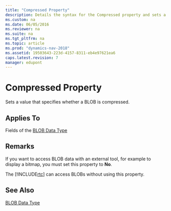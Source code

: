 ```yaml
---
title: "Compressed Property"
description: Details the syntax for the Compressed property and sets a value that specifies whether a BLOB is compressed.
ms.custom: na
ms.date: 06/05/2016
ms.reviewer: na
ms.suite: na
ms.tgt_pltfrm: na
ms.topic: article
ms.prod: "dynamics-nav-2018"
ms.assetid: 19503643-223d-4157-8311-eb4e97621ea6
caps.latest.revision: 7
manager: edupont
---
```

# Compressed Property
Sets a value that specifies whether a BLOB is compressed.  
  
## Applies To  
 Fields of the [BLOB Data Type](BLOB-Data-Type.md)  
  
## Remarks  
 If you want to access BLOB data with an external tool, for example to display a bitmap, you must set this property to **No**.  
  
 The [!INCLUDE[rtc](includes/rtc_md.md)] can access BLOBs without using this property.  
  
## See Also  
 [BLOB Data Type](BLOB-Data-Type.md)
